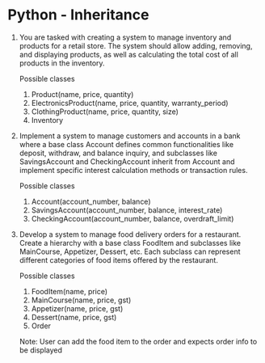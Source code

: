# Python - Inheritance

1. You are tasked with creating a system to manage inventory and products for a retail store. The system should allow adding, removing, and displaying products, as well as calculating the total cost of all products in the inventory.

   Possible classes

    1. Product(name, price, quantity)
    2. ElectronicsProduct(name, price, quantity, warranty_period)
    3. ClothingProduct(name, price, quantity, size)
    4. Inventory

2. Implement a system to manage customers and accounts in a bank where a base class Account defines common functionalities like deposit, withdraw, and balance inquiry, and subclasses like SavingsAccount and CheckingAccount inherit from Account and implement specific interest calculation methods or transaction rules.

    Possible classes

    1. Account(account_number, balance)
    2. SavingsAccount(account_number, balance, interest_rate)
    3. CheckingAccount(account_number, balance, overdraft_limit)

3. Develop a system to manage food delivery orders for a restaurant. Create a hierarchy with a base class FoodItem and subclasses like MainCourse, Appetizer, Dessert, etc. Each subclass can represent different categories of food items offered by the restaurant.

    Possible classes

    1. FoodItem(name, price)
    2. MainCourse(name, price, gst)
    3. Appetizer(name, price, gst)
    4. Dessert(name, price, gst)
    5. Order

    Note: User can add the food item to the order and expects order info to be displayed
  
